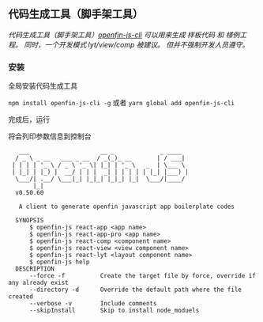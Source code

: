 代码生成工具（脚手架工具）
----------------
*代码生成工具（脚手架工具）[openfin-js-cli] 可以用来生成 样板代码 和 様例工程。 同时，一个开发模式 lyt/view/comp 被建议。 但并不强制开发人员遵守。*


### 安装

全局安装代码生成工具

`npm install openfin-js-cli -g` 或者 `yarn global add openfin-js-cli`

完成后，运行

将会列印参数信息到控制台

```vim
   ___                    __ _             _ ____  
  / _ \ _ __   ___ _ __  / _(_)_ __       | / ___| 
 | | | | '_ \ / _ \ '_ \| |_| | '_ \   _  | \___ \ 
 | |_| | |_) |  __/ | | |  _| | | | | | |_| |___) |
  \___/| .__/ \___|_| |_|_| |_|_| |_|  \___/|____/ 
       |_|                                         
  v0.50.60

   A client to generate openfin javascript app boilerplate codes

  SYNOPSIS
      $ openfin-js react-app <app name>
      $ openfin-js react-app-pro <app name>
      $ openfin-js react-comp <component name>
      $ openfin-js react-view <view component name>
      $ openfin-js react-lyt <layout component name>
      $ openfin-js help
  DESCRIPTION
      --force -f          Create the target file by force, override if any already exist
      --directory -d      Override the default path where the file created
      --verbose -v        Include comments
      --skipInstall       Skip to install node_moduels
```

[openfin-js-cli]: https://www.npmjs.com/package/openfin-js-cli